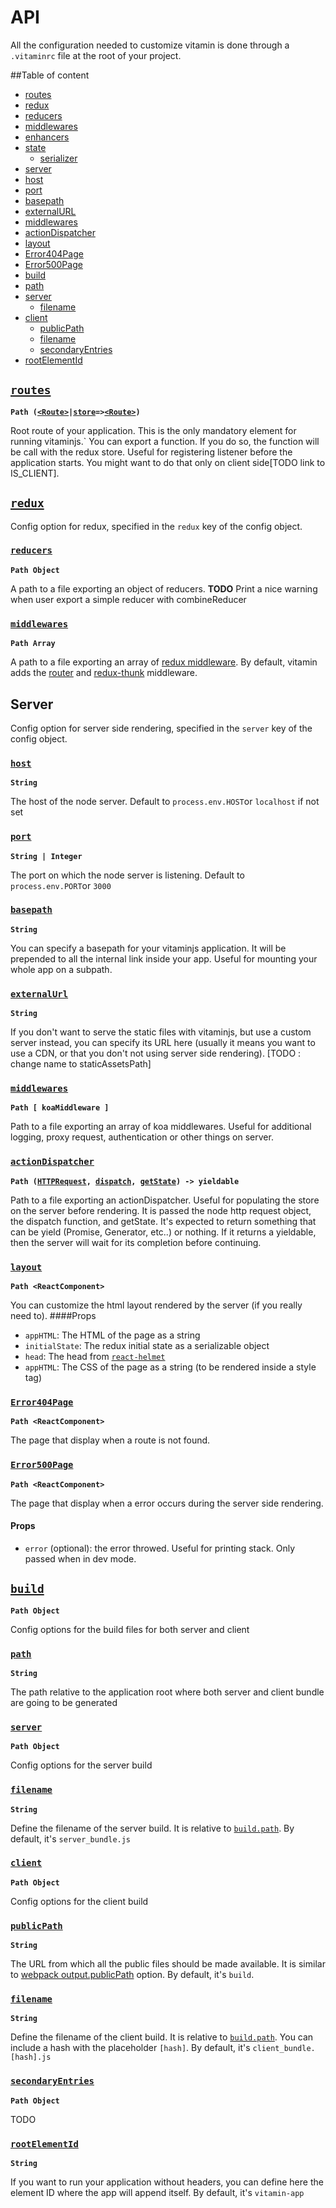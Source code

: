 
# API
All the configuration needed to customize vitamin is done through a `.vitaminrc`
file at the root of your project.

##Table of content

- [routes](#routes)
- [redux](#redux)
 - [reducers](#reducers)
 - [middlewares](#reduxMiddlewares)
 - [enhancers](#enhancers)
 - [state](#state)
   - [serializer](#serializer)
- [server](#server)
 - [host](#host)
 - [port](#port)
 - [basepath](#basepath)
 - [externalURL](externalUrl)
 - [middlewares](#serverMiddlewares)
 - [actionDispatcher](#actionDispatcher)
 - [layout](#layout)
 - [Error404Page](#Error404)
 - [Error500Page](#Error500)
- [build](#build)
 - [path](#path)
 - [server](#buildServer)
   - [filename](#serverFilename)
 - [client](#client)
   - [publicPath](#publicPath)
   - [filename](#clientFilename)
   - [secondaryEntries](#secondaryEntries)
- [rootElementId](#rootElementId)

## <a id='routes'></a>[`routes`](#routes)
**`Path (`[`<Route>`](https://github.com/reactjs/react-router/blob/master/docs/API.md#route)` | `[`store`](http://redux.js.org/docs/api/Store.html#store)` => `[`<Route>`](https://github.com/reactjs/react-router/blob/master/docs/API.md#route)`)`**


Root route of your application. This is the only mandatory element for running vitaminjs.`
You can export a function. If you do so, the function will be call with the redux store. Useful
for registering listener before the application starts. You might want to do that only on client side[TODO link to IS_CLIENT].

## <a id='redux'></a>[`redux`](#redux)
Config option for redux, specified in the `redux` key of the config object.
### <a id='reducers'></a>[`reducers`](#reducers)
**`Path Object`**


A path to a file exporting an object of reducers. **TODO** Print a nice warning when user export
a simple reducer with combineReducer

### <a id='reduxMiddlewares'></a>[`middlewares`](#reduxMiddlewares)
**`Path Array`**


A path to a file exporting an array of [redux middleware](http://redux.js.org/docs/advanced/Middleware.html). By default, vitamin adds the [router](https://github.com/reactjs/react-router-redux#what-if-i-want-to-issue-navigation-events-via-redux-actions) and
[redux-thunk](https://github.com/gaearon/redux-thunk) middleware.

## Server
Config option for server side rendering, specified in the `server` key of the config object.
### <a id='host'></a>[`host`](#host)
**`String`**


The host of the node server. Default to `process.env.HOST`or `localhost`
if not set

### <a id='port'></a>[`port`](#port)
**`String | Integer`**


The port on which the node server is listening. Default to `process.env.PORT`or `3000`

### <a id='basepath'></a>[`basepath`](#basepath)
**`String`**


You can specify a basepath for your vitaminjs application. It will be prepended to all the internal
link inside your app. Useful for mounting your whole app on a subpath.

### <a id='externalUrl'></a>[`externalUrl`](#externalUrl)
**`String`**


If you don't want to serve the static files with vitaminjs, but use a custom server instead, you can
specify its URL here (usually it means you want to use a CDN, or that you don't not using server side rendering). [TODO : change name to staticAssetsPath]

### <a id='serverMiddlewares'></a>[`middlewares`](#serverMiddlewares)
**`Path [ koaMiddleware ]`**


Path to a file exporting an array of koa middlewares. Useful for additional logging, proxy request,
authentication or other things on server.

### <a id='actionDispatcher'></a>[`actionDispatcher`](#actionDispatcher)
**`Path (`[`HTTPRequest`](https://nodejs.org/api/http.html#http_class_http_clientrequest)`, `[`dispatch`](https://redux.js.org/docs/api/Store.html#getState)`, `[`getState`](http://redux.js.org/docs/api/Store.html#getState)`) -> yieldable`**


Path to a file exporting an actionDispatcher. Useful for populating the store on the server before rendering.
It is passed the node http request object, the dispatch function, and getState. It's expected to return something that can be yield (Promise, Generator, etc..) or nothing. If it returns a yieldable, then the server will wait for its completion before continuing.

### <a id='layout'></a>[`layout`](#layout)
**`Path <ReactComponent>`**


You can customize the html layout rendered by the server (if you really need to).
####Props
- `appHTML`: The HTML of the page as a string
- `initialState`: The redux initial state as a serializable object
- `head`: The head from [`react-helmet`](https://github.com/nfl/react-helmet#server-usage)
- `appHTML`: The CSS of the page as a string (to be rendered inside a style tag)

### <a id='Error404'></a>[`Error404Page`](#Error404)
**`Path <ReactComponent>`**


The page that display when a route is not found.

### <a id='Error500'></a>[`Error500Page`](#Error500)
**`Path <ReactComponent>`**


The page that display when a error occurs during the server side rendering.
#### Props
- `error` (optional): the error throwed. Useful for printing stack. Only passed when in dev mode.

## <a id='build'></a>[`build`](#build)
**`Path Object`**


Config options for the build files for both server and client

### <a id='path'></a>[`path`](#path)
**`String`**


The path relative to the application root where both server and client bundle are going to be generated

### <a id='server'></a>[`server`](#buildServer)
**`Path Object`**


Config options for the server build

### <a id='filename'></a>[`filename`](#serverFilename)
**`String `**


Define the filename of the server build. It is relative to [`build.path`](#path). By default, it's `server_bundle.js`

### <a id='client'></a>[`client`](#client)
**`Path Object`**


Config options for the client build

### <a id='publicPath'></a>[`publicPath`](#publicPath)
**`String`**


The URL from which all the public files should be made available. It is similar to [webpack output.publicPath](https://webpack.github.io/docs/configuration.html#output-publicpath) option. By default, it's `build`.

### <a id='clientFilename'></a>[`filename`](#clientFilename)
**`String`**


Define the filename of the client build. It is relative to [`build.path`](#path). You can include a hash with the placeholder `[hash]`. By default, it's `client_bundle.[hash].js`

### <a id='secondaryEntries'></a>[`secondaryEntries`](#secondaryEntries)
**`Path Object`**

TODO 

### <a id='rootElementId'></a>[`rootElementId`](#rootElementId)
**`String`**

If you want to run your application without headers, you can define here the element ID where the app will append itself. By default, it's `vitamin-app`
